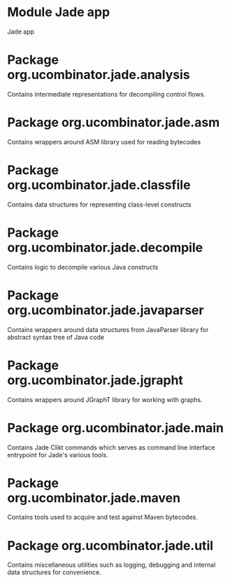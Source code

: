 # Module Jade app

Jade app

# Package org.ucombinator.jade.analysis

Contains intermediate representations for decompiling control flows.

# Package org.ucombinator.jade.asm

Contains wrappers around ASM library used for reading bytecodes

# Package org.ucombinator.jade.classfile

Contains data structures for representing class-level constructs

# Package org.ucombinator.jade.decompile

Contains logic to decompile various Java constructs

# Package org.ucombinator.jade.javaparser

Contains wrappers around data structures from JavaParser library for abstract syntax tree of Java code

# Package org.ucombinator.jade.jgrapht

Contains wrappers around JGraphT library for working with graphs.

# Package org.ucombinator.jade.main

Contains Jade Clikt commands which serves as command line interface entrypoint for Jade's various tools.

# Package org.ucombinator.jade.maven

Contains tools used to acquire and test against Maven bytecodes.

# Package org.ucombinator.jade.util

 Contains miscellaneous utilities such as logging, debugging and internal data structures for convenience.